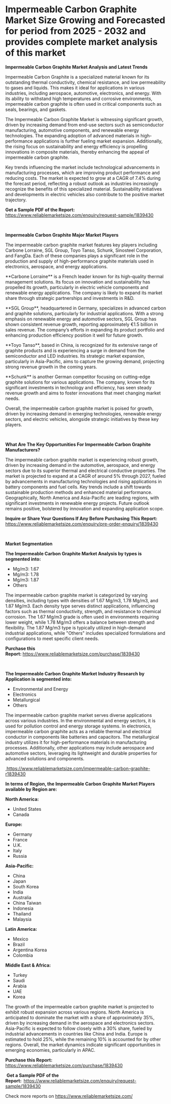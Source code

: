 <p><h1>Impermeable Carbon Graphite Market Size Growing and Forecasted for period from 2025 - 2032 and provides complete market analysis of this market</h1></p><p><strong>Impermeable Carbon Graphite Market Analysis and Latest Trends</strong></p>
<p><p>Impermeable Carbon Graphite is a specialized material known for its outstanding thermal conductivity, chemical resistance, and low permeability to gases and liquids. This makes it ideal for applications in various industries, including aerospace, automotive, electronics, and energy. With its ability to withstand high temperatures and corrosive environments, impermeable carbon graphite is often used in critical components such as seals, bearings, and gaskets.</p><p>The Impermeable Carbon Graphite Market is witnessing significant growth, driven by increasing demand from end-use sectors such as semiconductor manufacturing, automotive components, and renewable energy technologies. The expanding adoption of advanced materials in high-performance applications is further fueling market expansion. Additionally, the rising focus on sustainability and energy efficiency is propelling innovations in composite materials, thereby enhancing the appeal of impermeable carbon graphite.</p><p>Key trends influencing the market include technological advancements in manufacturing processes, which are improving product performance and reducing costs. The market is expected to grow at a CAGR of 7.4% during the forecast period, reflecting a robust outlook as industries increasingly recognize the benefits of this specialized material. Sustainability initiatives and developments in electric vehicles also contribute to the positive market trajectory.</p></p>
<p><strong>Get a Sample PDF of the Report:&nbsp;</strong> <a href="https://www.reliablemarketsize.com/enquiry/request-sample/1839430?utm_campaign=2336&utm_medium=2&utm_source=Github&utm_content=ia&utm_term=28022025&utm_id=impermeable-carbon-graphite">https://www.reliablemarketsize.com/enquiry/request-sample/1839430</a></p>
<p>&nbsp;</p>
<p><strong>Impermeable Carbon Graphite Major Market Players</strong></p>
<p><p>The impermeable carbon graphite market features key players including Carbone Lorraine, SGL Group, Toyo Tanso, Schunk, Sinosteel Corporation, and FangDa. Each of these companies plays a significant role in the production and supply of high-performance graphite materials used in electronics, aerospace, and energy applications. </p><p>**Carbone Lorraine** is a French leader known for its high-quality thermal management solutions. Its focus on innovation and sustainability has propelled its growth, particularly in electric vehicle components and renewable energy applications. The company is likely to expand its market share through strategic partnerships and investments in R&D.</p><p>**SGL Group**, headquartered in Germany, specializes in advanced carbon and graphite solutions, particularly for industrial applications. With a strong emphasis on renewable energy and automotive sectors, SGL Group has shown consistent revenue growth, reporting approximately €1.5 billion in sales revenue. The company’s efforts in expanding its product portfolio and enhancing production efficiency position it well for future growth.</p><p>**Toyo Tanso**, based in China, is recognized for its extensive range of graphite products and is experiencing a surge in demand from the semiconductor and LED industries. Its strategic market expansion, particularly in Asia-Pacific, aims to capture the growing demand, projecting strong revenue growth in the coming years.</p><p>**Schunk** is another German competitor focusing on cutting-edge graphite solutions for various applications. The company, known for its significant investments in technology and efficiency, has seen steady revenue growth and aims to foster innovations that meet changing market needs.</p><p>Overall, the impermeable carbon graphite market is poised for growth, driven by increasing demand in emerging technologies, renewable energy sectors, and electric vehicles, alongside strategic initiatives by these key players.</p></p>
<p>&nbsp;</p>
<p><strong>What Are The Key Opportunities For Impermeable Carbon Graphite Manufacturers?</strong></p>
<p><p>The impermeable carbon graphite market is experiencing robust growth, driven by increasing demand in the automotive, aerospace, and energy sectors due to its superior thermal and electrical conductive properties. The market is projected to expand at a CAGR of around 5% through 2027, fueled by advancements in manufacturing technologies and rising applications in battery components and fuel cells. Key trends include a shift towards sustainable production methods and enhanced material performance. Geographically, North America and Asia-Pacific are leading regions, with significant investments in renewable energy projects. Future outlook remains positive, bolstered by innovation and expanding application scope.</p></p>
<p><strong>Inquire or Share Your Questions If Any Before Purchasing This Report:</strong> <a href="https://www.reliablemarketsize.com/enquiry/pre-order-enquiry/1839430?utm_campaign=2336&utm_medium=2&utm_source=Github&utm_content=ia&utm_term=28022025&utm_id=impermeable-carbon-graphite">https://www.reliablemarketsize.com/enquiry/pre-order-enquiry/1839430</a></p>
<p>&nbsp;</p>
<p><strong>Market Segmentation</strong></p>
<p><strong>The Impermeable Carbon Graphite Market Analysis by types is segmented into:</strong></p>
<p><ul><li>Mg/m3: 1.67</li><li>Mg/m3: 1.78</li><li>Mg/m3: 1.87</li><li>Others</li></ul></p>
<p><p>The impermeable carbon graphite market is categorized by varying densities, including types with densities of 1.67 Mg/m3, 1.78 Mg/m3, and 1.87 Mg/m3. Each density type serves distinct applications, influencing factors such as thermal conductivity, strength, and resistance to chemical corrosion. The 1.67 Mg/m3 grade is often used in environments requiring lower weight, while 1.78 Mg/m3 offers a balance between strength and flexibility. The 1.87 Mg/m3 type is typically utilized in high-demand industrial applications, while "Others" includes specialized formulations and configurations to meet specific client needs.</p></p>
<p><strong>Purchase this Report:&nbsp;</strong><a href="https://www.reliablemarketsize.com/purchase/1839430?utm_campaign=2336&utm_medium=2&utm_source=Github&utm_content=ia&utm_term=28022025&utm_id=impermeable-carbon-graphite">https://www.reliablemarketsize.com/purchase/1839430</a></p>
<p>&nbsp;</p>
<p><strong>The Impermeable Carbon Graphite Market Industry Research by Application is segmented into:</strong></p>
<p><ul><li>Environmental and Energy</li><li>Electronics</li><li>Metallurgical</li><li>Others</li></ul></p>
<p><p>The impermeable carbon graphite market serves diverse applications across various industries. In the environmental and energy sectors, it is used for pollution control and energy storage systems. In electronics, impermeable carbon graphite acts as a reliable thermal and electrical conductor in components like batteries and capacitors. The metallurgical industry utilizes it for high-performance materials in manufacturing processes. Additionally, other applications may include aerospace and automotive sectors, leveraging its lightweight and durable properties for advanced solutions and components.</p></p>
<p><a href="https://www.reliablemarketsize.com/impermeable-carbon-graphite-r1839430?utm_campaign=2336&utm_medium=2&utm_source=Github&utm_content=ia&utm_term=28022025&utm_id=impermeable-carbon-graphite">&nbsp;https://www.reliablemarketsize.com/impermeable-carbon-graphite-r1839430</a></p>
<p><strong>In terms of Region, the Impermeable Carbon Graphite Market Players available by Region are:</strong></p>
<p>
    <p> <strong> North America: </strong>
        <ul>
            <li>United States</li>
            <li>Canada</li>
        </ul>
        </p> 
    <p> <strong> Europe: </strong>
        <ul>
            <li>Germany</li>
            <li>France</li>
            <li>U.K.</li>
            <li>Italy</li>
            <li>Russia</li>
        </ul>
        </p> 
    <p> <strong> Asia-Pacific: </strong>
        <ul>
            <li>China</li>
            <li>Japan</li>
            <li>South Korea</li>
            <li>India</li>
            <li>Australia</li>
            <li>China Taiwan</li>
            <li>Indonesia</li>
            <li>Thailand</li>
            <li>Malaysia</li>
        </ul>
        </p> 
    <p> <strong> Latin America: </strong>
        <ul>
            <li>Mexico</li>
            <li>Brazil</li>
            <li>Argentina Korea</li>
            <li>Colombia</li>
        </ul>
        </p> 
    <p> <strong> Middle East & Africa: </strong>
        <ul>
            <li>Turkey</li>
            <li>Saudi</li>
            <li>Arabia</li>
            <li>UAE</li>
            <li>Korea</li>
        </ul>
    </p>
    </p>
<p><p>The growth of the impermeable carbon graphite market is projected to exhibit robust expansion across various regions. North America is anticipated to dominate the market with a share of approximately 35%, driven by increasing demand in the aerospace and electronics sectors. Asia-Pacific is expected to follow closely with a 30% share, fueled by industrial advancements in countries like China and India. Europe is estimated to hold 25%, while the remaining 10% is accounted for by other regions. Overall, the market dynamics indicate significant opportunities in emerging economies, particularly in APAC.</p></p>
<p><strong>Purchase this Report: </strong><a href="https://www.reliablemarketsize.com/purchase/1839430?utm_campaign=2336&utm_medium=2&utm_source=Github&utm_content=ia&utm_term=28022025&utm_id=impermeable-carbon-graphite">https://www.reliablemarketsize.com/purchase/1839430</a></p>
<p>&nbsp;<strong>Get a Sample PDF of the Report:&nbsp;&nbsp;</strong><a href="https://www.reliablemarketsize.com/enquiry/request-sample/1839430?utm_campaign=2336&utm_medium=2&utm_source=Github&utm_content=ia&utm_term=28022025&utm_id=impermeable-carbon-graphite">https://www.reliablemarketsize.com/enquiry/request-sample/1839430</a></p>
<p><strong></strong></p>
<p>Check more reports on <a href="https://www.reliablemarketsize.com/?utm_campaign=2336&utm_medium=2&utm_source=Github&utm_content=ia&utm_term=28022025&utm_id=impermeable-carbon-graphite">https://www.reliablemarketsize.com/</a></p>